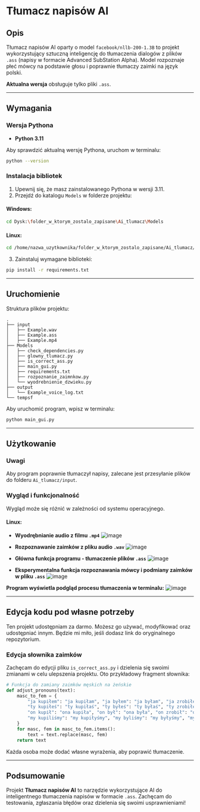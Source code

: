 # Tłumacz napisów AI

## Opis
Tłumacz napisów AI oparty o model `facebook/nllb-200-1.3B` to projekt wykorzystujący sztuczną inteligencję do tłumaczenia dialogów z plików `.ass` (napisy w formacie Advanced SubStation Alpha). Model rozpoznaje płeć mówcy na podstawie głosu i poprawnie tłumaczy zaimki na język polski.

**Aktualna wersja** obsługuje tylko pliki `.ass`.

---

## Wymagania

### Wersja Pythona
- **Python 3.11**

Aby sprawdzić aktualną wersję Pythona, uruchom w terminalu:
```sh
python --version
```

### Instalacja bibliotek

1. Upewnij się, że masz zainstalowanego Pythona w wersji 3.11.
2. Przejdź do katalogu `Models` w folderze projektu:

#### Windows:
```sh
cd Dysk:\folder_w_ktorym_zostalo_zapisane\Ai_tlumacz\Models
```

#### Linux:
```sh
cd /home/nazwa_uzytkownika/folder_w_ktorym_zostalo_zapisane/Ai_tlumacz/Models
```

3. Zainstaluj wymagane biblioteki:
```sh
pip install -r requirements.txt
```

---

## Uruchomienie

Struktura plików projektu:
```
.
├── input
│   ├── Example.wav
│   ├── Example.ass
│   ├── Example.mp4
├── Models
│   ├── check_dependencies.py
│   ├── glowny_tlumacz.py
│   ├── is_correct_ass.py
│   ├── main_gui.py
│   ├── requirements.txt
│   ├── rozpoznanie_zaimnkow.py
│   └── wyodrebnienie_dzwieku.py
├── output
│   └── Example_voice_log.txt
└── tempsf
```

Aby uruchomić program, wpisz w terminalu:
```sh
python main_gui.py
```

---

## Użytkowanie

### Uwagi
Aby program poprawnie tłumaczył napisy, zalecane jest przesyłanie plików do folderu `Ai_tlumacz/input`.

### Wygląd i funkcjonalność
Wygląd może się różnić w zależności od systemu operacyjnego.

#### Linux:
- **Wyodrębnianie audio z filmu `.mp4`**
  ![image](https://github.com/user-attachments/assets/c03c6a58-41eb-4ce2-a743-c53c1088ab7c)

- **Rozpoznawanie zaimków z pliku audio `.wav`**
  ![image](https://github.com/user-attachments/assets/8d3c5820-c8d7-4886-ad7e-a50a311c881b)

- **Główna funkcja programu - tłumaczenie plików `.ass`**
  ![image](https://github.com/user-attachments/assets/1f947924-f36f-40ef-9553-820b2df7abdf)

- **Eksperymentalna funkcja rozpoznawania mówcy i podmiany zaimków w pliku `.ass`**
  ![image](https://github.com/user-attachments/assets/b4bf9c7e-b88f-43a9-b578-e5cce13983b0)

**Program wyświetla podgląd procesu tłumaczenia w terminalu:**
![image](https://github.com/user-attachments/assets/4c743e06-a61d-4648-8768-cccf43ca4584)

---

## Edycja kodu pod własne potrzeby
Ten projekt udostępniam za darmo. Możesz go używać, modyfikować oraz udostępniać innym. Będzie mi miło, jeśli dodasz link do oryginalnego repozytorium.

### Edycja słownika zaimków
Zachęcam do edycji pliku `is_correct_ass.py` i dzielenia się swoimi zmianami w celu ulepszenia projektu. Oto przykładowy fragment słownika:

```python
# Funkcja do zamiany zaimków męskich na żeńskie
def adjust_pronouns(text):
    masc_to_fem = {
        "ja kupiłem": "ja kupiłam", "ja byłem": "ja byłam", "ja zrobiłem": "ja zrobiłam", 
        "ty kupiłeś": "ty kupiłaś", "ty byłeś": "ty byłaś", "ty zrobiłeś": "ty zrobiłaś", 
        "on kupił": "ona kupiła", "on był": "ona była", "on zrobił": "ona zrobiła", 
        "my kupiliśmy": "my kupiłyśmy", "my byliśmy": "my byłyśmy", "my zrobiliśmy": "my zrobiłyśmy"
    }
    for masc, fem in masc_to_fem.items():
        text = text.replace(masc, fem)
    return text
```

Każda osoba może dodać własne wyrażenia, aby poprawić tłumaczenie.

---

## Podsumowanie
Projekt **Tłumacz napisów AI** to narzędzie wykorzystujące AI do inteligentnego tłumaczenia napisów w formacie `.ass`. Zachęcam do testowania, zgłaszania błędów oraz dzielenia się swoimi usprawnieniami!

